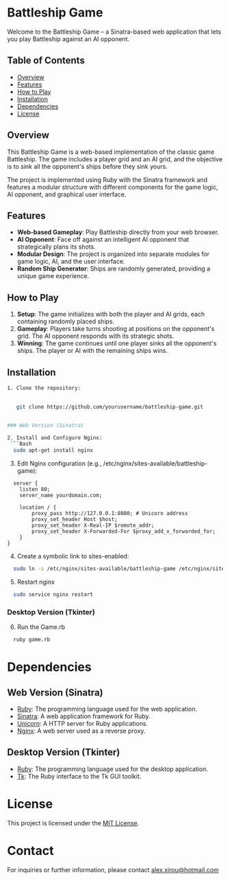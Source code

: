 # Battleship Game

Welcome to the Battleship Game – a Sinatra-based web application that lets you play Battleship against an AI opponent.

## Table of Contents

- [Overview](#overview)
- [Features](#features)
- [How to Play](#how-to-play)
- [Installation](#installation)
- [Dependencies](#dependencies)
- [License](#license)

## Overview

This Battleship Game is a web-based implementation of the classic game Battleship. The game includes a player grid and an AI grid, and the objective is to sink all the opponent's ships before they sink yours.

The project is implemented using Ruby with the Sinatra framework and features a modular structure with different components for the game logic, AI opponent, and graphical user interface.

## Features

- **Web-based Gameplay**: Play Battleship directly from your web browser.
- **AI Opponent**: Face off against an intelligent AI opponent that strategically plans its shots.
- **Modular Design**: The project is organized into separate modules for game logic, AI, and the user interface.
- **Random Ship Generator**: Ships are randomly generated, providing a unique game experience.

## How to Play

1. **Setup**: The game initializes with both the player and AI grids, each containing randomly placed ships.
2. **Gameplay**: Players take turns shooting at positions on the opponent's grid. The AI opponent responds with its strategic shots.
3. **Winning**: The game continues until one player sinks all the opponent's ships. The player or AI with the remaining ships wins.

## Installation
```Bash
1. Clone the repository:

   
   git clone https://github.com/yourusername/battleship-game.git


### Web Version (Sinatra)

2. Install and Configure Nginx:
 ```Bash
  sudo apt-get install nginx
```
3. Edit Nginx configuration (e.g., /etc/nginx/sites-available/battleship-game):
```
  server {
    listen 80;
    server_name yourdomain.com;

    location / {
        proxy_pass http://127.0.0.1:8080; # Unicorn address
        proxy_set_header Host $host;
        proxy_set_header X-Real-IP $remote_addr;
        proxy_set_header X-Forwarded-For $proxy_add_x_forwarded_for;
    }
}
```
4. Create a symbolic link to sites-enabled:
 ```Bash
   sudo ln -s /etc/nginx/sites-available/battleship-game /etc/nginx/sites-enabled
```
5. Restart nginx
 ```Bash
   sudo service nginx restart
  ``` 
### Desktop Version (Tkinter) 

6. Run the Game.rb
 ```Bash
   ruby game.rb
   ```

# Dependencies

## Web Version (Sinatra)

- [Ruby](https://www.ruby-lang.org/en/): The programming language used for the web application.
- [Sinatra](http://sinatrarb.com/): A web application framework for Ruby.
- [Unicorn](https://unicorn.bogomips.org/): A HTTP server for Ruby applications.
- [Nginx](https://nginx.org/): A web server used as a reverse proxy.

## Desktop Version (Tkinter)

- [Ruby](https://www.ruby-lang.org/en/): The programming language used for the desktop application.
- [Tk](https://docs.ruby-lang.org/en/2.7.0/Tk.html): The Ruby interface to the Tk GUI toolkit.


# License

This project is licensed under the [MIT License](LICENSE).


# Contact

For inquiries or further information, please contact alex.xirou@hotmail.com
